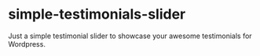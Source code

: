 simple-testimonials-slider
==========================

Just a simple testimonial slider to showcase your awesome testimonials for Wordpress.
